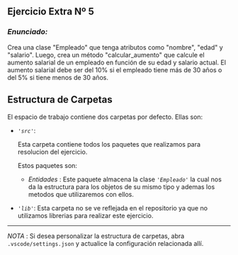## Ejercicio Extra Nº 5

### *Enunciado:*

Crea una clase "Empleado" que tenga atributos como "nombre", "edad" y "salario".
Luego, crea un método "calcular_aumento" que calcule el
aumento salarial de un empleado en función de su edad y salario actual.
El aumento salarial debe ser del 10% si el empleado tiene más de 30
años o del 5% si tiene menos de 30 años.


## Estructura de Carpetas

El espacio de trabajo contiene dos carpetas por defecto.
Ellas son:

+ *`'src'`*:
    <p>Esta carpeta contiene todos los paquetes que realizamos para resolucion del ejercicio.</p>

    Estos paquetes son:
  
    + *Entidades* : Este paquete almacena la clase *`'Empleado'`* la cual nos da la estructura para los objetos de su mismo tipo y ademas los metodos que utilizaremos con ellos.

+ *`'lib'`*: Esta carpeta no se ve reflejada en el repositorio ya que no utilizamos librerias para realizar este ejercicio.

---

*NOTA* : Si desea personalizar la estructura de carpetas, abra `.vscode/settings.json` y actualice la configuración relacionada allí.

